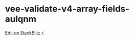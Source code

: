# vee-validate-v4-array-fields-aulqnm

[Edit on StackBlitz ⚡️](https://stackblitz.com/edit/vee-validate-v4-array-fields-aulqnm)